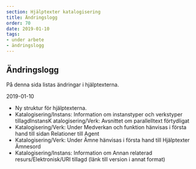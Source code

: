 ```yaml
---
section: Hjälptexter katalogisering
title: Ändringslogg
order: 70
date: 2019-01-10
tags:
- under arbete
- ändringslogg
--- 
```


## Ändringslogg

På denna sida listas ändringar i hjälptexterna.


2019-01-10

* Ny struktur för hjälptexterna.
* Katalogisering/Instans: Information om instanstyper och verkstyper tillagdInstansK atalogisering/Verk: Avsnittet om parallelltext förtydligat
* Katalogisering/Verk: Under Medverkan och funktion hänvisas i första hand till sidan Relationer till Agent
* Katalogisering/Verk: Under Ämne hänvisas i första hand till Hjälptexter Ämnesord 
* Katalogisering/Instans: Information om Annan relaterad resurs/Elektronisk/URI tillagd (länk till version i annat format)

